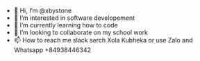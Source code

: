 - 👋 Hi, I’m @xbystone
- 👀 I’m interested in software developement
- 🌱 I’m currently learning how to code
- 💞️ I’m looking to collaborate on my school work
- 📫 How to reach me slack serch Xola Kubheka or use Zalo and Whatsapp +84938446342

<!---
xbystone/xbystone is a ✨ special ✨ repository because its `README.md` (this file) appears on your GitHub profile.
You can click the Preview link to take a look at your changes.
--->
